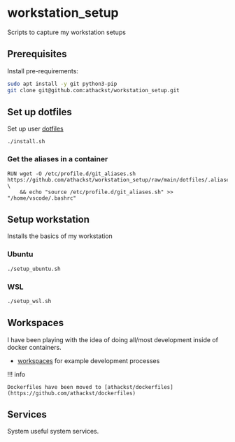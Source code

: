 # workstation_setup

Scripts to capture my workstation setups

## Prerequisites

Install pre-requirements:

```bash
sudo apt install -y git python3-pip
git clone git@github.com:athackst/workstation_setup.git
```

## Set up dotfiles

Set up user [dotfiles](install.md)

```
./install.sh
```

### Get the aliases in a container

```docker
RUN wget -O /etc/profile.d/git_aliases.sh https://github.com/athackst/workstation_setup/raw/main/dotfiles/.aliases/git_aliases.sh \
    && echo "source /etc/profile.d/git_aliases.sh" >> "/home/vscode/.bashrc"
```

## Setup workstation

Installs the basics of my workstation

### Ubuntu

```bash
./setup_ubuntu.sh
```

### WSL

```bash
./setup_wsl.sh
```

## Workspaces

I have been playing with the idea of doing all/most development inside of docker containers.

- [workspaces](workspaces/README.md) for example development processes

!!! info 

    Dockerfiles have been moved to [athackst/dockerfiles](https://github.com/athackst/dockerfiles)


## Services

System useful system services.
